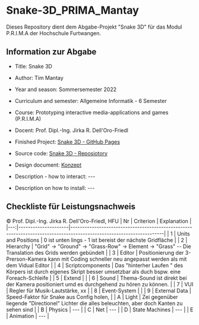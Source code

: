 # Snake-3D_PRIMA_Mantay
Dieses Repository dient dem Abgabe-Projekt "Snake 3D" für das Modul P.R.I.M.A der Hochschule Furtwangen.

## Information zur Abgabe
- Title: Snake 3D
- Author: Tim Mantay
- Year and season: Sommersemester 2022 
- Curriculum and semester: Allgemeine Informatik - 6 Semester
- Course: Prototyping interactive media-applications and games (P.R.I.M.A)
- Docent: Prof. Dipl.-Ing. Jirka R. Dell'Oro-Friedl

- Finished Project: [Snake 3D - GitHub Pages](https://feinerkuchen567.github.io/Snake-3D/index.html)
- Source code: [Snake 3D - Reposiotory](https://github.com/FeinerKuchen567/Snake-3D)
- Design document: [Konzept](https://github.com/FeinerKuchen567/Snake-3D/tree/master/Konzept)
- Description - how to interact: ---
- Description on how to install: ---

## Checkliste für Leistungsnachweis
© Prof. Dipl.-Ing. Jirka R. Dell'Oro-Friedl, HFU
| Nr | Criterion           | Explanation                                                                                                         |
|---:|---------------------|---------------------------------------------------------------------------------------------------------------------|
|  1 | Units and Positions | 0 ist unten lings - 1 ist bereist der nächste Gridfläche                                                            |
|  2 | Hierarchy           | "Grid" -> "Ground" -> "Grass-Row" -> Element -> "Grass" -- Die Translation des Grids werden gebündelt               |
|  3 | Editor              | Positionierung der 3-Prerson-Kamera kann mit Coding schneller neu angepasst werden als mit dem Vidual Editor        |
|  4 | Scriptcomponents    | Das "hinterher Laufen " des Körpers ist durch eigenes Skript besser umsetzbar als duch bspw. eine Foreach-Schleife  |
|  5 | Extend              |  |
|  6 | Sound               | Thema-Sound ist direkt bei der Kamera positioniert umd es durchgehend zu hören zu können.                           |
|  7 | VUI                 | Regler für Musik-Lautstärke, xx                                                                                     |
|  8 | Event-System        |  |
|  9 | External Data       | Speed-Faktor für Snake aus Config holen,                                                                            |
|  A | Light               | Zei gegenüber liegende "Directionel" Lichter die alles beleuchten, aber doch Kanten zu sehen sind                   |
|  B | Physics             | ---                                                                                                                 |
|  C | Net                 | ---                                                                                                                 |
|  D | State Machines      | ---                                                                                                                 |
|  E | Animation           | ---                                                                                                                 |